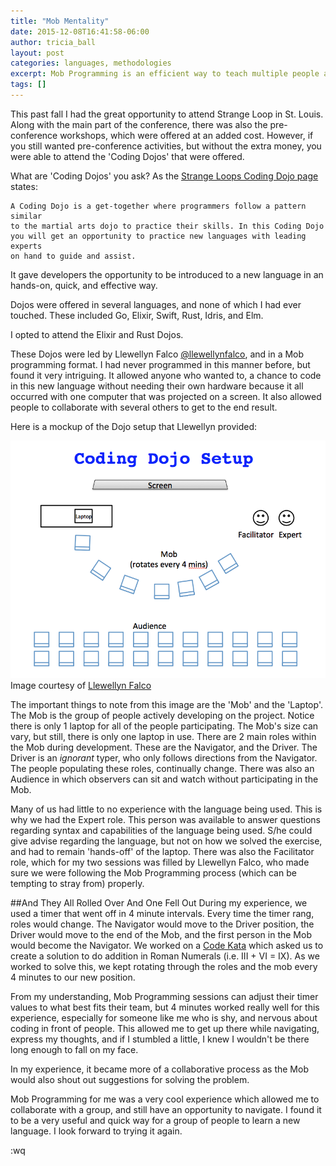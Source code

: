 ```yaml
---
title: "Mob Mentality"
date: 2015-12-08T16:41:58-06:00
author: tricia_ball
layout: post
categories: languages, methodologies
excerpt: Mob Programming is an efficient way to teach multiple people a new language and needs very few resources.
tags: []
---
```


This past fall I had the great opportunity to attend Strange Loop in St. Louis.  Along with the main part of the conference, there was also the pre-conference workshops, which were offered at an added cost. However, if you still wanted pre-conference activities, but without the extra money, you were able to attend the 'Coding Dojos' that were offered.

What are 'Coding Dojos' you ask? As the [Strange Loops Coding Dojo page](http://www.thestrangeloop.com/2015/coding-dojo.html) states:

```
A Coding Dojo is a get-together where programmers follow a pattern similar
to the martial arts dojo to practice their skills. In this Coding Dojo
you will get an opportunity to practice new languages with leading experts
on hand to guide and assist.
```

It gave developers the opportunity to be introduced to a new language in an hands-on, quick, and effective way.

Dojos were offered in several languages, and none of which I had ever touched.  These included Go, Elixir, Swift, Rust, Idris, and Elm.

I opted to attend the Elixir and Rust Dojos.

These Dojos were led by Llewellyn Falco [@llewellynfalco](https://twitter.com/llewellynfalco), and in a Mob programming format. I had never programmed in this manner before, but found it very intriguing. It allowed anyone who wanted to, a chance to code in this new language without needing their own hardware because it all occurred with one computer that was projected on a screen. It also allowed people to collaborate with several others to get to the end result.

Here is a mockup of the Dojo setup that Llewellyn provided:

![](/images/coding_dojo_setup.png)
Image courtesy of [Llewellyn Falco](https://twitter.com/llewellynfalco)

The important things to note from this image are the 'Mob' and the 'Laptop'. The Mob is the group of people actively developing on the project. Notice there is only 1 laptop for all of the people participating. The Mob's size can vary, but still, there is only one laptop in use. There are 2 main roles within the Mob during development. These are the Navigator, and the Driver. The Driver is an _ignorant_ typer, who only follows directions from the Navigator. The people populating these roles, continually change. There was also an Audience in which observers can sit and watch without participating in the Mob.

Many of us had little to no experience with the language being used. This is why we had the Expert role. This person was available to answer questions regarding syntax and capabilities of the language being used. S/he could give advise regarding the language, but not on how we solved the exercise, and had to remain 'hands-off' of the laptop.  There was also the Facilitator role, which for my two sessions was filled by Llewellyn Falco, who made sure we were following the Mob Programming process (which can be tempting to stray from) properly.

##And They All Rolled Over And One Fell Out
During my experience, we used a timer that went off in 4 minute intervals. Every time the timer rang, roles would change. The Navigator would move to the Driver position, the Driver would move to the end of the Mob, and the first person in the Mob would become the Navigator. We worked on a [Code Kata](http://codekata.com/) which asked us to create a solution to do addition in Roman Numerals (i.e. III + VI = IX). As we worked to solve this, we kept rotating through the roles and the mob every 4 minutes to our new position.

From my understanding, Mob Programming sessions can adjust their timer values to what best fits their team, but 4 minutes worked really well for this experience, especially for someone like me who is shy, and nervous about coding in front of people. This allowed me to get up there while navigating, express my thoughts, and if I stumbled a little, I knew I wouldn't be there long enough to fall on my face.

In my experience, it became more of a collaborative process as the Mob would also shout out suggestions for solving the problem.

Mob Programming for me was a very cool experience which allowed me to collaborate with a group, and still have an opportunity to navigate. I found it to be a very useful and quick way for a group of people to learn a new language. I look forward to trying it again.

:wq




